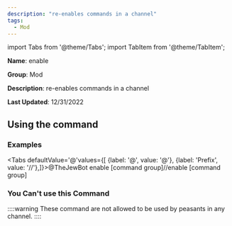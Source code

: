 ```yaml
---
description: "re-enables commands in a channel"
tags:
  - Mod
---
```

import Tabs from '@theme/Tabs';
import TabItem from '@theme/TabItem';

**Name**: enable

**Group**: Mod

**Description**: re-enables commands in a channel

**Last Updated**: 12/31/2022

## Using the command

### Examples
<Tabs defaultValue='@'values={[ {label: '@', value: '@'}, {label: 'Prefix', value: '//'},]}><TabItem value='@'>@TheJewBot enable [command group]</TabItem><TabItem value='//'>//enable [command group]</TabItem></Tabs>

### You Can't use this Command
::::warning These command are not allowed to be used by peasants in any channel.
::::